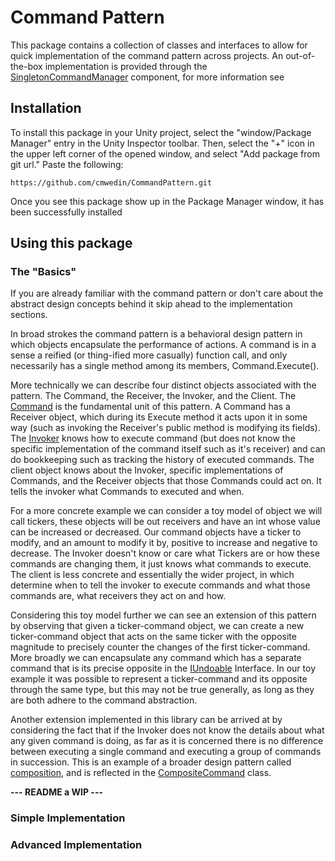# Command Pattern
This package contains a collection of classes and interfaces to allow for quick implementation of the command pattern across projects. An out-of-the-box implementation is provided through the [SingletonCommandManager](Runtime/Monobehaviours/SingletonCommandManager.cs) component, for more information see

## Installation
To install this package in your Unity project, select the "window/Package Manager" entry in the Unity Inspector toolbar. Then, select the "+" icon in the upper left corner of the opened window, and select "Add package from git url." Paste the following:

    https://github.com/cmwedin/CommandPattern.git

Once you see this package show up in the Package Manager window, it has been successfully installed

## Using this package
### The "Basics"
If you are already familiar with the command pattern or don't care about the abstract design concepts behind it skip ahead to the implementation sections.

In broad strokes the command pattern is a behavioral design pattern in which objects encapsulate the performance of actions. A command is in a sense a reified (or thing-ified more casually) function call, and only necessarily has a single method among its members, Command.Execute().

More technically we can describe four distinct objects associated with the pattern. The Command, the Receiver, the Invoker, and the Client. The [Command](Runtime/Commands/Command.cs) is the fundamental unit of this pattern. A Command has a Receiver object, which during its Execute method it acts upon it in some way (such as invoking the Receiver's public method is modifying its fields). The [Invoker](Runtime/Commands/CommandStream.cs) knows how to execute command (but does not know the specific implementation of the command itself such as it's receiver) and can do bookkeeping such as tracking the history of executed commands. The client object knows about the Invoker, specific implementations of Commands, and the Receiver objects that those Commands could act on. It tells the invoker what Commands to executed and when.

For a more concrete example we can consider a toy model of object we will call tickers, these objects will be out receivers and have an int whose value can be increased or decreased. Our command objects have a ticker to modify, and an amount to modify it by, positive to increase and negative to decrease. The Invoker doesn't know or care what Tickers are or how these commands are changing them, it just knows what commands to execute. The client is less concrete and essentially the wider project, in which determine when to tell the invoker to execute commands and what those commands are, what receivers they act on and how.     

Considering this toy model further we can see an extension of this pattern by observing that given a ticker-command object, we can create a new ticker-command object that acts on the same ticker with the opposite magnitude to precisely counter the changes of the first ticker-command. More broadly we can encapsulate any command which has a separate command that is its precise opposite in the [IUndoable](Runtime/Interfaces/IUndoable.cs) Interface. In our toy example it was possible to represent a ticker-command and its opposite through the same type, but this may not be true generally, as long as they are both adhere to the command abstraction.

Another extension implemented in this library can be arrived at by considering the fact that if the Invoker does not know the details about what any given command is doing, as far as it is concerned there is no difference between executing a single command and executing a group of commands in succession. This is an example of a broader design pattern called [composition](https://en.wikipedia.org/wiki/Composite_pattern), and is reflected in the [CompositeCommand](Runtime/Commands/CompositeCommand.cs) class.   

**--- README a WIP ---**
### Simple Implementation

### Advanced Implementation